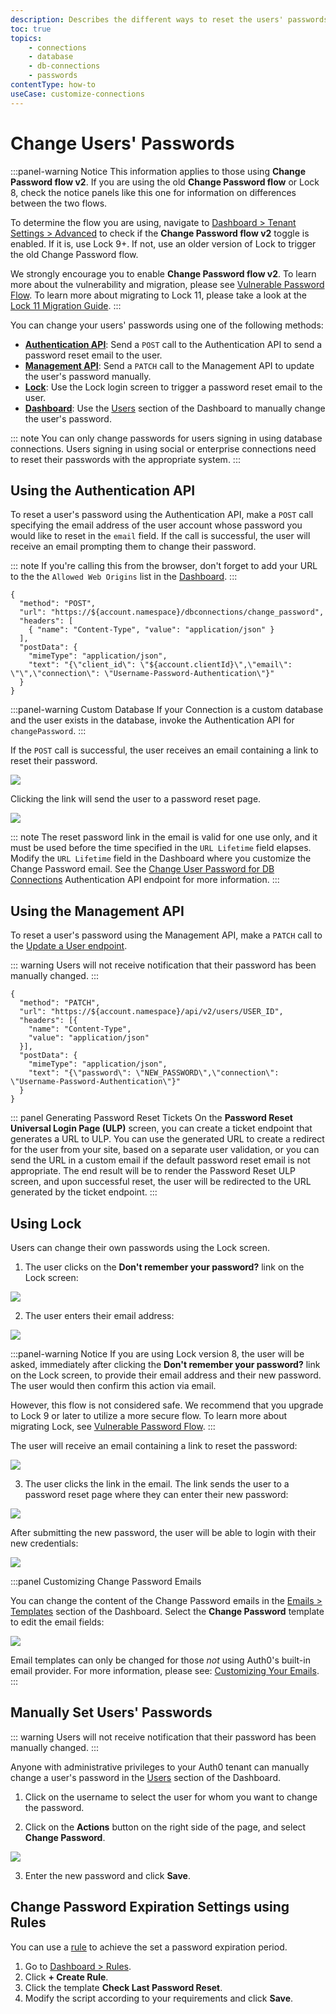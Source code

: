 ```yaml
---
description: Describes the different ways to reset the users' passwords for your Auth0 applications.
toc: true
topics:
    - connections
    - database
    - db-connections
    - passwords
contentType: how-to
useCase: customize-connections
---
```

# Change Users' Passwords

:::panel-warning Notice
This information applies to those using **Change Password flow v2**. If you are using the old **Change Password flow** or Lock 8, check the notice panels like this one for information on differences between the two flows.

To determine the flow you are using, navigate to [Dashboard > Tenant Settings > Advanced](${manage_url}/#/tenant/advanced) to check if the **Change Password flow v2** toggle is enabled. If it is, use Lock 9+. If not, use an older version of Lock to trigger the old Change Password flow.

We strongly encourage you to enable **Change Password flow v2**. To learn more about the vulnerability and migration, please see [Vulnerable Password Flow](/migrations/past-migrations#vulnerable-password-flow). To learn more about migrating to Lock 11, please take a look at the [Lock 11 Migration Guide](/libraries/lock/v11/migration-guide).
:::

You can change your users' passwords using one of the following methods:

+ [**Authentication API**](#using-the-authentication-api): Send a `POST` call to the Authentication API to send a password reset email to the user.
+ [**Management API**](#using-the-management-api): Send a `PATCH` call to the Management API to update the user's password manually.
+ [**Lock**](#using-lock): Use the Lock login screen to trigger a password reset email to the user.
+ [**Dashboard**](#manually-setting-a-user-s-password): Use the [Users](${manage_url}/#/users) section of the Dashboard to manually change the user's password.

::: note
You can only change passwords for users signing in using database connections. Users signing in using social or enterprise connections need to reset their passwords with the appropriate system.
:::

## Using the Authentication API

To reset a user's password using the Authentication API, make a `POST` call specifying the email address of the user account whose password you would like to reset in the `email` field. If the call is successful, the user will receive an email prompting them to change their password.

::: note
If you're calling this from the browser, don't forget to add your URL to the the `Allowed Web Origins` list in the [Dashboard](${manage_url}/#/applications/${account.clientId}/settings).
:::

```har
{
  "method": "POST",
  "url": "https://${account.namespace}/dbconnections/change_password",
  "headers": [
    { "name": "Content-Type", "value": "application/json" }
  ],
  "postData": {
    "mimeType": "application/json",
    "text": "{\"client_id\": \"${account.clientId}\",\"email\": \"\",\"connection\": \"Username-Password-Authentication\"}"
  }
}
```

:::panel-warning Custom Database
If your Connection is a custom database and the user exists in the database, invoke the Authentication API for `changePassword`.
:::

If the `POST` call is successful, the user receives an email containing a link to reset their password.

![](/media/articles/connections/database/reset-password-email.png)

Clicking the link will send the user to a password reset page.

![](/media/articles/connections/database/reset-password.png)

::: note
The reset password link in the email is valid for one use only, and it must be used before the time specified in the `URL Lifetime` field elapses. Modify the `URL Lifetime` field in the Dashboard where you customize the Change Password email. See the [Change User Password for DB Connections](/api/authentication/reference#change-password) Authentication API endpoint for more information.
:::

## Using the Management API

To reset a user's password using the Management API, make a `PATCH` call to the [Update a User endpoint](/api/management/v2#!/Users/patch_users_by_id).

::: warning
Users will not receive notification that their password has been manually changed.
:::

```har
{
  "method": "PATCH",
  "url": "https://${account.namespace}/api/v2/users/USER_ID",
  "headers": [{
    "name": "Content-Type",
    "value": "application/json"
  }],
  "postData": {
    "mimeType": "application/json",
    "text": "{\"password\": \"NEW_PASSWORD\",\"connection\": \"Username-Password-Authentication\"}"
  }
}
```

::: panel Generating Password Reset Tickets
On the **Password Reset Universal Login Page (ULP)** screen, you can create a ticket endpoint that generates a URL to ULP. You can use the generated URL to create a redirect for the user from your site, based on a separate user validation, or you can send the URL in a custom email if the default password reset email is not appropriate. The end result will be to render the Password Reset ULP screen, and upon successful reset, the user will be redirected to the URL generated by the ticket endpoint.
:::

## Using Lock

Users can change their own passwords using the Lock screen.

1. The user clicks on the **Don't remember your password?** link on the Lock screen:

![](/media/articles/connections/database/lock_v9/lock_login_page.png)

2. The user enters their email address:

![](/media/articles/connections/database/lock_v9/lock_request_reset.png)

:::panel-warning Notice
If you are using Lock version 8, the user will be asked, immediately after clicking the **Don't remember your password?** link on the Lock screen, to provide their email address and their new password. The user would then confirm this action via email.

However, this flow is not considered safe. We recommend that you upgrade to Lock 9 or later to utilize a more secure flow. To learn more about migrating Lock, see [Vulnerable Password Flow](/migrations/past-migrations#vulnerable-password-flow).
:::

The user will receive an email containing a link to reset the password:

![](/media/articles/connections/database/lock_v9/lock_reset_pass_email.png)

3. The user clicks the link in the email. The link sends the user to a password reset page where they can enter their new password:

![](/media/articles/connections/database/lock_v9/lock_set_new_pass.png)

After submitting the new password, the user will be able to login with their new credentials:

![](/media/articles/connections/database/lock_v9/lock_pass_changed.png)

:::panel Customizing Change Password Emails

You can change the content of the Change Password emails in the  [Emails > Templates](${manage_url}/#/emails) section of the Dashboard. Select the **Change Password** template to edit the email fields:

![](/media/articles/connections/database/change-password-email.png)

Email templates can only be changed for those *not* using Auth0's built-in email provider. For more information, please see: [Customizing Your Emails](/email/templates).
:::

## Manually Set Users' Passwords

::: warning
Users will not receive notification that their password has been manually changed.
:::

Anyone with administrative privileges to your Auth0 tenant can manually change a user's password in the [Users](${manage_url}/#/users) section of the Dashboard.

1. Click on the username to select the user for whom you want to change the password. 

2. Click on the **Actions** button on the right side of the page, and select **Change Password**.

![](/media/articles/connections/database/manual-password-change.png)

3. Enter the new password and click **Save**.

## Change Password Expiration Settings using Rules

You can use a [rule](/rules) to achieve the set a password expiration period.

1. Go to [Dashboard > Rules](${manage_url}/#/rules).
2. Click **+ Create Rule**.
3. Click the template **Check Last Password Reset**.
4. Modify the script according to your requirements and click **Save**.
